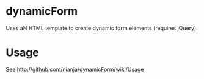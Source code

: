 dynamicForm
===========

Uses aN HTML template to create dynamic form elements (requires jQuery).


Usage
=====

See <http://github.com/nianja/dynamicForm/wiki/Usage>

